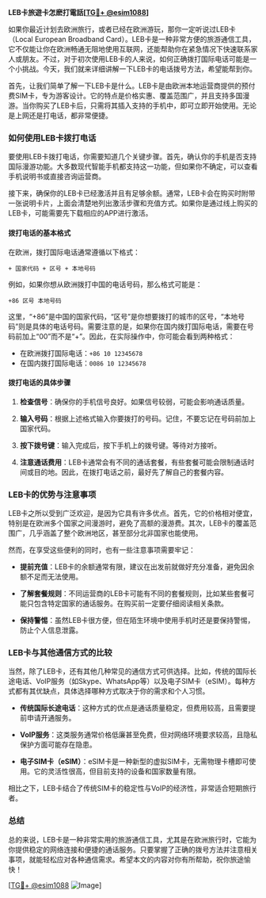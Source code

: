 **LEB卡旅遊卡怎麽打電話[[TG💪+ @esim1088](https://t.me/s/esim1088)]**

如果你最近计划去欧洲旅行，或者已经在欧洲游玩，那你一定听说过LEB卡（Local European Broadband Card）。LEB卡是一种非常方便的旅游通信工具，它不仅能让你在欧洲畅通无阻地使用互联网，还能帮助你在紧急情况下快速联系家人或朋友。不过，对于初次使用LEB卡的人来说，如何正确拨打国际电话可能是一个小挑战。今天，我们就来详细讲解一下LEB卡的电话拨号方法，希望能帮到你。

首先，让我们简单了解一下LEB卡是什么。LEB卡是由欧洲本地运营商提供的预付费SIM卡，专为游客设计。它的特点是价格实惠、覆盖范围广，并且支持多国漫游。当你购买了LEB卡后，只需将其插入支持的手机中，即可立即开始使用。无论是上网还是打电话，都非常便捷。

### **如何使用LEB卡拨打电话**

要使用LEB卡拨打电话，你需要知道几个关键步骤。首先，确认你的手机是否支持国际漫游功能。大多数现代智能手机都支持这一功能，但如果你不确定，可以查看手机说明书或直接咨询运营商。

接下来，确保你的LEB卡已经激活并且有足够余额。通常，LEB卡会在购买时附带一张说明卡片，上面会清楚地列出激活步骤和充值方式。如果你是通过线上购买的LEB卡，可能需要先下载相应的APP进行激活。

#### **拨打电话的基本格式**

在欧洲，拨打国际电话通常遵循以下格式：

```
+ 国家代码 + 区号 + 本地号码
```

例如，如果你想从欧洲拨打中国的电话号码，那么格式可能是：

```
+86 区号 本地号码
```

这里，“+86”是中国的国家代码，“区号”是你想要拨打的城市的区号，“本地号码”则是具体的电话号码。需要注意的是，如果你在国内拨打国际电话，需要在号码前加上“00”而不是“+”。因此，在实际操作中，你可能会看到两种格式：

- 在欧洲拨打国际电话：`+86 10 12345678`
- 在国内拨打国际电话：`0086 10 12345678`

#### **拨打电话的具体步骤**

1. **检查信号**：确保你的手机信号良好。如果信号较弱，可能会影响通话质量。
   
2. **输入号码**：根据上述格式输入你要拨打的号码。记住，不要忘记在号码前加上国家代码。

3. **按下拨号键**：输入完成后，按下手机上的拨号键。等待对方接听。

4. **注意通话费用**：LEB卡通常会有不同的通话套餐，有些套餐可能会限制通话时间或目的地。因此，在拨打电话之前，最好先了解自己的套餐内容。

### **LEB卡的优势与注意事项**

LEB卡之所以受到广泛欢迎，是因为它具有许多优点。首先，它的价格相对便宜，特别是在欧洲多个国家之间漫游时，避免了高额的漫游费。其次，LEB卡的覆盖范围广，几乎涵盖了整个欧洲地区，甚至部分北非国家也能使用。

然而，在享受这些便利的同时，也有一些注意事项需要牢记：

- **提前充值**：LEB卡的余额通常有限，建议在出发前就做好充分准备，避免因余额不足而无法使用。
  
- **了解套餐规则**：不同运营商的LEB卡可能有不同的套餐规则，比如某些套餐可能只包含特定国家的通话服务。在购买前一定要仔细阅读相关条款。

- **保持警惕**：虽然LEB卡很方便，但在陌生环境中使用手机时还是要保持警惕，防止个人信息泄露。

### **LEB卡与其他通信方式的比较**

当然，除了LEB卡，还有其他几种常见的通信方式可供选择。比如，传统的国际长途电话、VoIP服务（如Skype、WhatsApp等）以及电子SIM卡（eSIM）。每种方式都有其优缺点，具体选择哪种方式取决于你的需求和个人习惯。

- **传统国际长途电话**：这种方式的优点是通话质量稳定，但费用较高，且需要提前申请开通服务。

- **VoIP服务**：这类服务通常价格低廉甚至免费，但对网络环境要求较高，且隐私保护方面可能存在隐患。

- **电子SIM卡（eSIM）**：eSIM卡是一种新型的虚拟SIM卡，无需物理卡槽即可使用。它的灵活性很高，但目前支持的设备和国家数量有限。

相比之下，LEB卡结合了传统SIM卡的稳定性与VoIP的经济性，非常适合短期旅行者。

### **总结**

总的来说，LEB卡是一种非常实用的旅游通信工具，尤其是在欧洲旅行时，它能为你提供稳定的网络连接和便捷的通话服务。只要掌握了正确的拨号方法并注意相关事项，就能轻松应对各种通信需求。希望本文的内容对你有所帮助，祝你旅途愉快！

[[TG💪+ @esim1088](https://t.me/s/esim1088) ![Image](https://i.postimg.cc/4NQfJmqS/Snipaste-2025-05-13-00-14-12.png)]